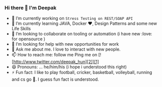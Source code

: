 ### Hi there 👋 I'm Deepak


[1]: http://www.twitter.com/deepak_hun

[2]: https://github.com/deebeast/deebeast/blob/master/images/twitter.png (http://www.twitter.com/deepak_hun)

<!--
**deebeast/deebeast** is a ✨ _special_ ✨ repository because its `README.md` (this file) appears on your GitHub profile.

Here are some ideas to get you started:

- 🔭 I’m currently working on ...
- 🌱 I’m currently learning ...
- 👯 I’m looking to collaborate on ...
- 🤔 I’m looking for help with ...
- 💬 Ask me about ...
- 📫 How to reach me: ...
- 😄 Pronouns: ...
- ⚡ Fun fact: ...
-->

- 🔭 I’m currently working on `Stress Testing on REST/SOAP API`
- 🌱 I’m currently learning JAVA, Docker :heart:, Design Patterns and some new Life Skills
- 👯 I’m looking to collaborate on tooling or automation (i have new :love: for opensource )
- 🤔 I’m looking for help with new opportunities for work
- 💬 Ask me about me. I love to interact with new people.
- 📫 How to reach me: follow me Ping me on [![http://www.twitter.com/deepak_hun][2]][1]
- 😄 Pronouns: ... he/him/his (i hope i understood this right)
- ⚡ Fun fact: I like to play football, cricker, basketball, volleyball, running and cs go :gun:. I guess fun fact is understood.
